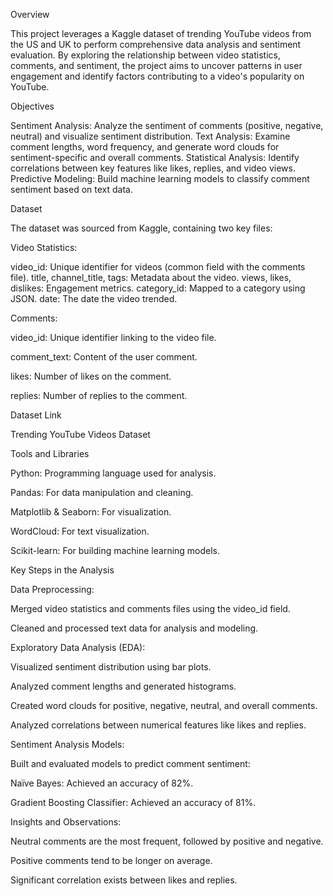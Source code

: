 Overview

This project leverages a Kaggle dataset of trending YouTube videos from the US and UK to perform comprehensive data analysis and sentiment evaluation. By exploring the relationship between video statistics, comments, and sentiment, the project aims to uncover patterns in user engagement and identify factors contributing to a video's popularity on YouTube.

Objectives

Sentiment Analysis: Analyze the sentiment of comments (positive, negative, neutral) and visualize sentiment distribution.
Text Analysis: Examine comment lengths, word frequency, and generate word clouds for sentiment-specific and overall comments.
Statistical Analysis: Identify correlations between key features like likes, replies, and video views.
Predictive Modeling: Build machine learning models to classify comment sentiment based on text data.

Dataset

The dataset was sourced from Kaggle, containing two key files:

Video Statistics:

video_id: Unique identifier for videos (common field with the comments file).
title, channel_title, tags: Metadata about the video.
views, likes, dislikes: Engagement metrics.
category_id: Mapped to a category using JSON.
date: The date the video trended.

Comments:

video_id: Unique identifier linking to the video file.

comment_text: Content of the user comment.

likes: Number of likes on the comment.

replies: Number of replies to the comment.

Dataset Link

Trending YouTube Videos Dataset

Tools and Libraries

Python: Programming language used for analysis.

Pandas: For data manipulation and cleaning.

Matplotlib & Seaborn: For visualization.

WordCloud: For text visualization.

Scikit-learn: For building machine learning models.

Key Steps in the Analysis

Data Preprocessing:

Merged video statistics and comments files using the video_id field.

Cleaned and processed text data for analysis and modeling.

Exploratory Data Analysis (EDA):

Visualized sentiment distribution using bar plots.

Analyzed comment lengths and generated histograms.

Created word clouds for positive, negative, neutral, and overall comments.

Analyzed correlations between numerical features like likes and replies.

Sentiment Analysis Models:

Built and evaluated models to predict comment sentiment:

Naïve Bayes: Achieved an accuracy of 82%.

Gradient Boosting Classifier: Achieved an accuracy of 81%.

Insights and Observations:

Neutral comments are the most frequent, followed by positive and negative.

Positive comments tend to be longer on average.

Significant correlation exists between likes and replies.
